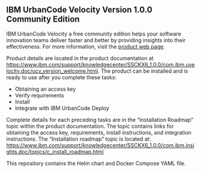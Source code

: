 ## IBM UrbanCode Velocity Version 1.0.0 Community Edition

IBM UrbanCode Velocity a free community edition helps your software innovation teams deliver faster and better by providing insights into their effectiveness.  For more information, visit the [product web page](https://developer.ibm.com/urbancode/products/urbancode-velocity).

Product details are located in the product documentation at <https://www.ibm.com/support/knowledgecenter/SSCKX6_1.0.0/com.ibm.uvelocity.doc/ucv_version_welcome.html>.
The product can be installed and is ready to use after you complete these tasks:
- Obtaining an access key 
- Verify requirements
- Install 
- Integrate with IBM UrbanCode Deploy

Complete details for each preceding tasks are in the “Installation Roadmap” topic within the product documentation. The topic contains links for obtaining the access key, requirements, install instructions, and integration instructions. The “Installation roadmap” topic is located at:
<https://www.ibm.com/support/knowledgecenter/SSCKX6_1.0.0/com.ibm.insights.doc/topics/c_install_roadmap.html>

This repository contains the Helm chart and Docker Compose YAML file.
